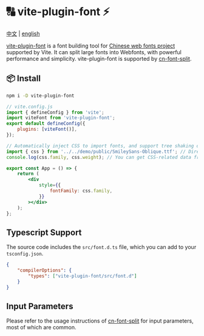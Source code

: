 # 🔠 vite-plugin-font ⚡

[中文](./README_zh.md) | [english](./README.md)

[vite-plugin-font](https://www.npmjs.com/package/vite-plugin-font) is a font building tool for [Chinese web fonts project](https://chinese-font.netlify.app) supported by Vite. It can split large fonts into Webfonts, with powerful performance and simplicity. vite-plugin-font is supported by [cn-font-split](https://www.npmjs.com/package/cn-font-split).

## 📦 Install

```sh
npm i -D vite-plugin-font
```

```js
// vite.config.js
import { defineConfig } from 'vite';
import viteFont from 'vite-plugin-font';
export default defineConfig({
    plugins: [viteFont()],
});
```

```jsx
// Automatically inject CSS to import fonts, and support tree shaking optimization of font information!
import { css } from '../../demo/public/SmileySans-Oblique.ttf'; // Directly import font files
console.log(css.family, css.weight); // You can get CSS-related data from here

export const App = () => {
    return (
        <div
            style={{
                fontFamily: css.family,
            }}
        ></div>
    );
};
```

## Typescript Support

The source code includes the `src/font.d.ts` file, which you can add to your `tsconfig.json`.

```json
{
    "compilerOptions": {
        "types": ["vite-plugin-font/src/font.d"]
    }
}
```

## Input Parameters

Please refer to the usage instructions of [cn-font-split](https://www.npmjs.com/package/cn-font-split) for input parameters, most of which are common.
